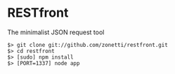 RESTfront
=========

The minimalist JSON request tool

    $> git clone git://github.com/zonetti/restfront.git
    $> cd restfront
    $> [sudo] npm install
    $> [PORT=1337] node app